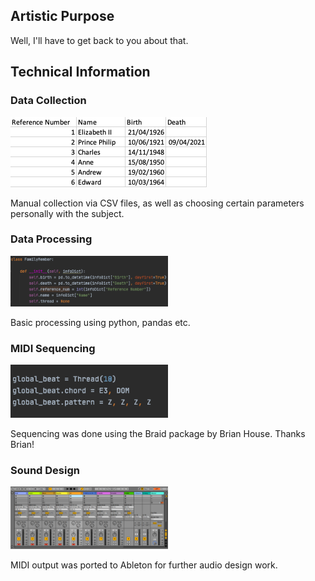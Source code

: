 ## Artistic Purpose
Well, I'll have to get back to you about that.

## Technical Information

### Data Collection
![image](./images/demo_csv_screenshot.png)

Manual collection via CSV files, as well as choosing certain parameters personally with the subject.
### Data Processing
<img src="./images/family_member_example.png" height="50%" width="50%">

Basic processing using python, pandas etc.
### MIDI Sequencing
<img src="./images/braid_code_example.png" height="50%" width="50%">

Sequencing was done using the Braid package by Brian House. Thanks Brian!
### Sound Design
<img src="./images/ableton shot.png" height="50%" width="50%">

MIDI output was ported to Ableton for further audio design work.
